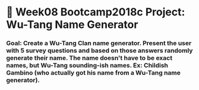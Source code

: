 # 🎤 Week08 Bootcamp2018c Project: Wu-Tang Name Generator

### Goal: Create a Wu-Tang Clan name generator. Present the user with 5 survey questions and based on those answers randomly generate their name. The name doesn't have to be exact names, but Wu-Tang sounding-ish names. Ex: Childish Gambino (who actually got his name from a Wu-Tang name generator).

